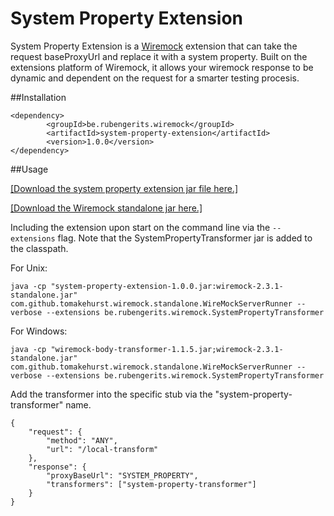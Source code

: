 # System Property Extension

System Property Extension is a [Wiremock](http://wiremock.org/) extension that can take the request baseProxyUrl and replace it with a system property.
Built on the extensions platform of Wiremock, it allows your wiremock response to be dynamic and dependent on the request for a smarter testing procesis.

##Installation
```
<dependency>
		<groupId>be.rubengerits.wiremock</groupId>
		<artifactId>system-property-extension</artifactId>
		<version>1.0.0</version>
</dependency>
```

##Usage

[\[Download the system property extension jar file here.\]](https://github.com/rubengerits/system-property-extension/releases/download/system-property-extension-1.0.0/system-property-extension-1.0.0.jar)

[\[Download the Wiremock standalone jar here.\]](http://repo1.maven.org/maven2/com/github/tomakehurst/wiremock-standalone/2.3.1/wiremock-standalone-2.3.1.jar)

Including the extension upon start on the command line via the `--extensions` flag. Note that the SystemPropertyTransformer jar is added to the classpath.

For Unix:
```
java -cp "system-property-extension-1.0.0.jar:wiremock-2.3.1-standalone.jar" com.github.tomakehurst.wiremock.standalone.WireMockServerRunner --verbose --extensions be.rubengerits.wiremock.SystemPropertyTransformer
```

For Windows:
```
java -cp "wiremock-body-transformer-1.1.5.jar;wiremock-2.3.1-standalone.jar" com.github.tomakehurst.wiremock.standalone.WireMockServerRunner --verbose --extensions be.rubengerits.wiremock.SystemPropertyTransformer
```

Add the transformer into the specific stub via the "system-property-transformer" name.
```
{
    "request": {
        "method": "ANY",
        "url": "/local-transform"
    },
    "response": {
        "proxyBaseUrl": "SYSTEM_PROPERTY",
        "transformers": ["system-property-transformer"]
    }
}
```

